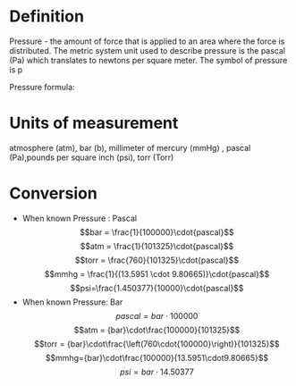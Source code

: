 # Definition
Pressure - the amount of force that is applied to an area where the force is distributed. The metric system unit used to describe pressure is the pascal (Pa) which translates to newtons per square meter. The symbol of pressure is p


Pressure formula:
# Units of measurement

atmosphere (atm), bar (b), millimeter of mercury (mmHg) , pascal (Pa),pounds per square inch (psi), torr (Torr)

# Conversion
- When known Pressure : Pascal
$$bar = \frac{1}{100000}\cdot{pascal}$$
$$atm = \frac{1}{101325}\cdot{pascal}$$
$$torr = \frac{760}{101325}\cdot{pascal}$$
$$mmhg = \frac{1}{(13.5951 \cdot 9.80665)}\cdot{pascal}$$
$$psi=\frac{1.450377}{10000}\cdot{pascal}$$			
- When known Pressure: Bar
$$pascal = {bar}\cdot{100000}$$
$$atm     = {bar}\cdot\frac{100000}{101325}$$
$$torr = {bar}\cdot\frac{\left(760\cdot{100000}\right)}{101325}$$
$$mmhg={bar}\cdot\frac{100000}{13.5951\cdot9.80665}$$
$$psi={bar}\cdot{14.50377}$$